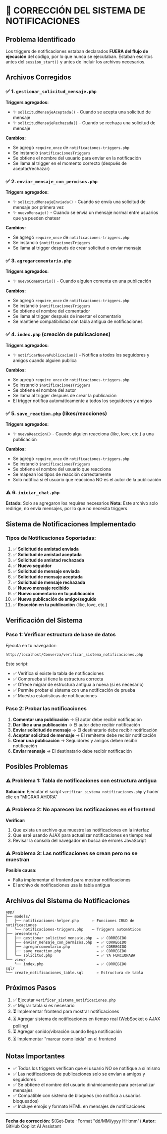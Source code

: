# 🔔 CORRECCIÓN DEL SISTEMA DE NOTIFICACIONES

## Problema Identificado
Los triggers de notificaciones estaban declarados **FUERA del flujo de ejecución** del código, por lo que nunca se ejecutaban. Estaban escritos antes del `session_start()` y antes de incluir los archivos necesarios.

## Archivos Corregidos

### ✅ 1. `gestionar_solicitud_mensaje.php`
**Triggers agregados:**
- ✨ `solicitudMensajeAceptada()` - Cuando se acepta una solicitud de mensaje
- ✨ `solicitudMensajeRechazada()` - Cuando se rechaza una solicitud de mensaje

**Cambios:**
- Se agregó `require_once` de `notificaciones-triggers.php`
- Se instanció `$notificacionesTriggers` 
- Se obtiene el nombre del usuario para enviar en la notificación
- Se llama al trigger en el momento correcto (después de aceptar/rechazar)

### ✅ 2. `enviar_mensaje_con_permisos.php`
**Triggers agregados:**
- ✨ `solicitudMensajeEnviada()` - Cuando se envía una solicitud de mensaje por primera vez
- ✨ `nuevoMensaje()` - Cuando se envía un mensaje normal entre usuarios que ya pueden chatear

**Cambios:**
- Se agregó `require_once` de `notificaciones-triggers.php`
- Se instanció `$notificacionesTriggers`
- Se llama al trigger después de crear solicitud o enviar mensaje

### ✅ 3. `agregarcomentario.php`
**Triggers agregados:**
- ✨ `nuevoComentario()` - Cuando alguien comenta en una publicación

**Cambios:**
- Se agregó `require_once` de `notificaciones-triggers.php`
- Se instanció `$notificacionesTriggers`
- Se obtiene el nombre del comentador
- Se llama al trigger después de insertar el comentario
- Se mantiene compatibilidad con tabla antigua de notificaciones

### ✅ 4. `index.php` (creación de publicaciones)
**Triggers agregados:**
- ✨ `notificarNuevaPublicacion()` - Notifica a todos los seguidores y amigos cuando alguien publica

**Cambios:**
- Se agregó `require_once` de `notificaciones-triggers.php`
- Se instanció `$notificacionesTriggers`
- Se obtiene el nombre del autor
- Se llama al trigger después de crear la publicación
- El trigger notifica automáticamente a todos los seguidores y amigos

### ✅ 5. `save_reaction.php` (likes/reacciones)
**Triggers agregados:**
- ✨ `nuevaReaccion()` - Cuando alguien reacciona (like, love, etc.) a una publicación

**Cambios:**
- Se agregó `require_once` de `notificaciones-triggers.php`
- Se instanció `$notificacionesTriggers`
- Se obtiene el nombre del usuario que reacciona
- Se mapean los tipos de reacción correctamente
- Solo notifica si el usuario que reacciona NO es el autor de la publicación

### ⚠️ 6. `iniciar_chat.php`
**Estado:** Solo se agregaron los requires necesarios
**Nota:** Este archivo solo redirige, no envía mensajes, por lo que no necesita triggers

## Sistema de Notificaciones Implementado

### Tipos de Notificaciones Soportadas:
1. ✅ **Solicitud de amistad enviada**
2. ✅ **Solicitud de amistad aceptada**
3. ✅ **Solicitud de amistad rechazada**
4. ✅ **Nuevo seguidor**
5. ✅ **Solicitud de mensaje enviada**
6. ✅ **Solicitud de mensaje aceptada**
7. ✅ **Solicitud de mensaje rechazada**
8. ✅ **Nuevo mensaje recibido**
9. ✅ **Nuevo comentario en tu publicación**
10. ✅ **Nueva publicación de amigo/seguido**
11. ✅ **Reacción en tu publicación** (like, love, etc.)

## Verificación del Sistema

### Paso 1: Verificar estructura de base de datos
Ejecuta en tu navegador:
```
http://localhost/Converza/verificar_sistema_notificaciones.php
```

Este script:
- ✅ Verifica si existe la tabla de notificaciones
- ✅ Comprueba si tiene la estructura correcta
- ✅ Ofrece migrar de estructura antigua a nueva (si es necesario)
- ✅ Permite probar el sistema con una notificación de prueba
- ✅ Muestra estadísticas de notificaciones

### Paso 2: Probar las notificaciones
1. **Comentar una publicación** → El autor debe recibir notificación
2. **Dar like a una publicación** → El autor debe recibir notificación
3. **Enviar solicitud de mensaje** → El destinatario debe recibir notificación
4. **Aceptar solicitud de mensaje** → El remitente debe recibir notificación
5. **Crear una publicación** → Seguidores y amigos deben recibir notificación
6. **Enviar mensaje** → El destinatario debe recibir notificación

## Posibles Problemas

### ⚠️ Problema 1: Tabla de notificaciones con estructura antigua
**Solución:** Ejecutar el script `verificar_sistema_notificaciones.php` y hacer clic en "MIGRAR AHORA"

### ⚠️ Problema 2: No aparecen las notificaciones en el frontend
**Verificar:**
1. Que exista un archivo que muestre las notificaciones en la interfaz
2. Que esté usando AJAX para actualizar notificaciones en tiempo real
3. Revisar la consola del navegador en busca de errores JavaScript

### ⚠️ Problema 3: Las notificaciones se crean pero no se muestran
**Posible causa:** 
- Falta implementar el frontend para mostrar notificaciones
- El archivo de notificaciones usa la tabla antigua

## Archivos del Sistema de Notificaciones

```
app/
├── models/
│   ├── notificaciones-helper.php      ← Funciones CRUD de notificaciones
│   └── notificaciones-triggers.php    ← Triggers automáticos
├── presenters/
│   ├── gestionar_solicitud_mensaje.php  ← ✅ CORREGIDO
│   ├── enviar_mensaje_con_permisos.php  ← ✅ CORREGIDO
│   ├── agregarcomentario.php            ← ✅ CORREGIDO
│   ├── save_reaction.php                ← ✅ CORREGIDO
│   └── solicitud.php                    ← ✅ YA FUNCIONABA
└── view/
    └── index.php                        ← ✅ CORREGIDO
sql/
└── create_notificaciones_table.sql      ← Estructura de tabla
```

## Próximos Pasos

1. ✅ Ejecutar `verificar_sistema_notificaciones.php`
2. ✅ Migrar tabla si es necesario
3. ⏳ Implementar frontend para mostrar notificaciones
4. ⏳ Agregar sistema de notificaciones en tiempo real (WebSocket o AJAX polling)
5. ⏳ Agregar sonido/vibración cuando llega notificación
6. ⏳ Implementar "marcar como leída" en el frontend

## Notas Importantes

- ✅ Todos los triggers verifican que el usuario NO se notifique a sí mismo
- ✅ Las notificaciones de publicaciones solo se envían a amigos y seguidores
- ✅ Se obtiene el nombre del usuario dinámicamente para personalizar mensajes
- ✅ Compatible con sistema de bloqueos (no notifica a usuarios bloqueados)
- ✅ Incluye emojis y formato HTML en mensajes de notificaciones

---

**Fecha de corrección:** $(Get-Date -Format "dd/MM/yyyy HH:mm")
**Autor:** GitHub Copilot AI Assistant
